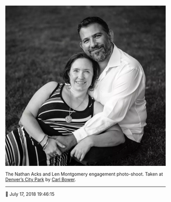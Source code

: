 ![Len and Nathan sitting on the grass in City Park](assets/2fca8e5693b6ff4ad57590962bae994c.webp)

The Nathan Acks and Len Montgomery engagement photo-shoot. Taken at [Denver’s City Park](https://www.denver.org/listing/city-park/6822/) by [Carl Bower](http://carlbowerphotos.com/).

- - - -

📅 July 17, 2018 19:46:15
